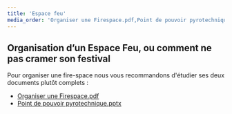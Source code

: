 ```yaml
---
title: 'Espace feu'
media_order: 'Organiser une Firespace.pdf,Point de pouvoir pyrotechnique.pptx'
---
```


## Organisation d’un Espace Feu, ou comment ne pas cramer son festival

Pour organiser une fire-space nous vous recommandons d'étudier ses deux documents plutôt complets :
- [Organiser une Firespace.pdf](Organiser%20une%20Firespace.pdf)
- [Point de pouvoir pyrotechnique.pptx](Point%20de%20pouvoir%20pyrotechnique.pptx)